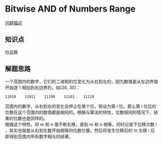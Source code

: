 # Bitwise AND of Numbers Range

[问题描述](https://leetcode.com/problems/bitwise-and-of-numbers-range/)

## 知识点

位运算

## 解题思路

一个范围内的数字，它们的二进制的位变化为从右到左的，因为数值是从左边界值开始逐 1 相加到右边界的，如[26, 30]：

```text
11010    11011    11100    11101    11110
```

范围内的数字，从右到左的变化会停止在某个位，假设为第 i 位。那么第 i 位后的位数在这个范围内的数值都是相同的。根据与算法的特性，位数相同的情况下，结果的位数也是同样的。  
根据这个特性，将 m 和 n 值不断右移，直到 m 和 n 相等，同时记录下位移次数 i ，其实也就是从右到左数开始相等的位数位置。然后将发生位移后的 m 左移 i 后即得到范围内所有数字相与的结果。
